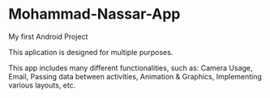 # Mohammad-Nassar-App
My first Android Project

This aplication is designed for multiple purposes.

This app includes many different functionalities, such as: Camera Usage, Email, Passing data between activities, Animation & Graphics, Implementing various layouts, etc.

